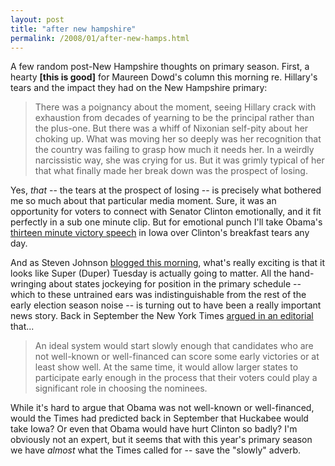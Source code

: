 ```yaml
---
layout: post
title: "after new hampshire"
permalink: /2008/01/after-new-hamps.html
---
```


<p>A few random post-New Hampshire thoughts on primary season. First, a hearty <strong>[this is good]</strong> for Maureen Dowd's column this morning re. Hillary's tears and the impact they had on the New Hampshire primary:</p>

<blockquote>
  <p>There was a poignancy about the moment, seeing Hillary crack with exhaustion from decades of yearning to be the principal rather than the plus-one. But there was a whiff of Nixonian self-pity about her choking up. What was moving her so deeply was her recognition that the country was failing to grasp how much it needs her. In a weirdly narcissistic way, she was crying for us. But it was grimly typical of her that what finally made her break down was the prospect of losing.</p>
</blockquote>

<p>Yes, <em>that</em> -- the tears at the prospect of losing -- is precisely what bothered me so much about that particular media moment.  Sure, it was an opportunity for voters to connect with Senator Clinton emotionally, and it fit perfectly in a sub one minute clip. But for emotional punch I'll take Obama's <a href="http://link.brightcove.com/services/link/bcpid900881681/bclid900480414/bctid1366492713">thirteen minute victory speech</a> in Iowa over Clinton's breakfast tears any day.</p>

<p>And as Steven Johnson <a href="http://www.stevenberlinjohnson.com/2008/01/new-hampshire.html">blogged this morning</a>, what's really exciting is that it looks like Super (Duper) Tuesday is actually going to matter. All the hand-wringing about states jockeying for position in the primary schedule -- which to these untrained ears was indistinguishable from the rest of the early election season noise -- is turning out to have been a really important news story. Back in September the New York Times <a href="http://www.nytimes.com/2007/09/02/opinion/02sun1.html">argued in an editorial</a> that...</p>

<blockquote>
  <p>An ideal system would start slowly enough that candidates who are not well-known or well-financed can score some early victories or at least show well. At the same time, it would allow larger states to participate early enough in the process that their voters could play a significant role in choosing the nominees.</p>
</blockquote>

<p>While it's hard to argue that Obama was not well-known or well-financed, would the Times had predicted back in September that Huckabee would take Iowa? Or even that Obama would have hurt Clinton so badly? I'm obviously not an expert, but it seems that with this year's primary season we have <em>almost</em> what the Times called for -- save the "slowly" adverb.</p>



